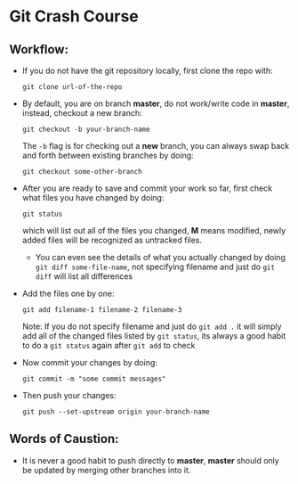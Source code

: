 # Git Crash Course

## Workflow:
* If you do not have the git repository locally, first clone the repo with: 

  `git clone url-of-the-repo`

* By default, you are on branch **master**, do not work/write code in **master**, instead, checkout a new branch:
  
  `git checkout -b your-branch-name`

  The `-b` flag is for checking out a **new** branch, you can always swap back and forth between existing branches by doing:

  `git checkout some-other-branch`

* After you are ready to save and commit your work so far, first check what files you have changed by doing:

  `git status`

  which will list out all of the files you changed, **M** means modified, newly added files will be recognized as untracked files.

    * You can even see the details of what you actually changed by doing `git diff some-file-name`, not specifying filename and just do `git diff` will list all differences

* Add the files one by one: 

  `git add filename-1 filename-2 filename-3`

  Note: If you do not specify filename and just do `git add .` it will simply add all of the changed files listed by `git status`, its always a good habit to do a `git status` again after `git add` to check

* Now commit your changes by doing:

  `git commit -m "some commit messages"`

* Then push your changes:

  `git push --set-upstream origin your-branch-name`


## Words of Caustion:
* It is never a good habit to push directly to **master**, **master** should only be updated by merging other branches into it.
  

